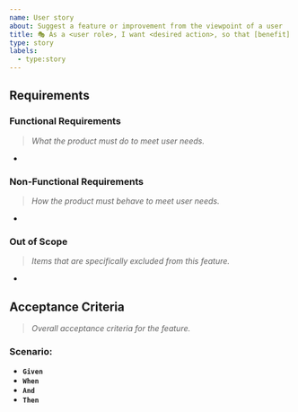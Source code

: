 ```yaml
---
name: User story
about: Suggest a feature or improvement from the viewpoint of a user
title: 🎭 As a <user role>, I want <desired action>, so that [benefit]
type: story
labels:
  - type:story
---
```


<!--lint disable-->

## Requirements

<!--lint enable-->

### Functional Requirements

> *What the product must do to meet user needs.*

-

### Non-Functional Requirements

> *How the product must behave to meet user needs.*

-

### Out of Scope

> *Items that are specifically excluded from this feature.*

-

## Acceptance Criteria

> *Overall acceptance criteria for the feature.*

### Scenario:

- **`Given`**
- **`When`**
- **`And`**
- **`Then`**
